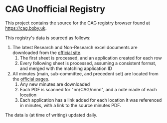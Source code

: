 # CAG Unofficial Registry

This project contains the source for the CAG registry browser found at https://cag.boby.uk.

This registry's data is sourced as follows:

1. The latest Research and Non-Research excel documents are downloaded from the [official site](https://www.hra.nhs.uk/planning-and-improving-research/application-summaries/confidentiality-advisory-group-registers/).
   1. The first sheet is processed, and an application created for each row
   2. Every following sheet is processed, assuming a consistent format, and merged with the matching application ID
2. All minutes (main, sub-committee, and precedent set) are located from the [official pages](https://www.hra.nhs.uk/about-us/committees-and-services/confidentiality-advisory-group/cag-group-meetings-and-minutes/).
   1. Any new minutes are downloaded
   2. Each PDF is scanned for "nn/CAG/nnnn", and a note made of each location
   3. Each application has a link added for each location it was referenced in minutes, with a link to the source minutes PDF.

The data is (at time of writing) updated daily.

